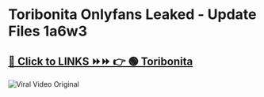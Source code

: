 
 # Toribonita Onlyfans Leaked - Update Files 1a6w3

## <h2><a href="https://clipsfans.com/Toribonita&ref=git">🔗 Click to LINKS ⏩⏩ 👉 🟢 Toribonita </a></h2>

<a href="https://clipsfans.com/Toribonita&ref=git" rel="nofollow" data-target="animated-image.originalLink"><img src="https://i.ibb.co.com/xMMVF88/686577567.gif" alt="Viral Video Original" style="max-width: 100%; display: inline-block;" data-target="animated-image.originalImage"></a>

